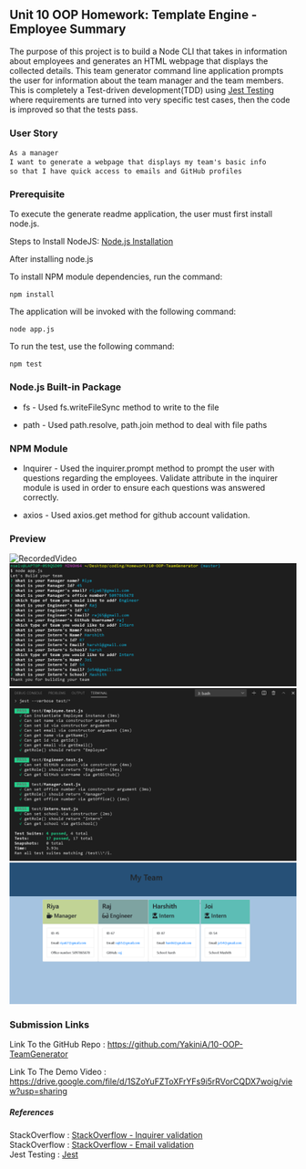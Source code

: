 ## Unit 10 OOP Homework: Template Engine - Employee Summary

The purpose of this project is to build a Node CLI that takes in information about employees and generates an HTML webpage that displays the collected details. This team generator command line application  prompts the user for information about the team manager and the team members. This is completely a Test-driven development(TDD) using [Jest Testing](https://jestjs.io/docs/en/manual-mocks) where requirements are turned into very specific test cases, then the code is improved so that the tests pass.

### User Story 

```
As a manager
I want to generate a webpage that displays my team's basic info
so that I have quick access to emails and GitHub profiles
```

### Prerequisite

To execute the generate readme application, the user must first install node.js.

Steps to Install NodeJS: [Node.js Installation](https://docs.npmjs.com/downloading-and-installing-node-js-and-npm#windows-node-version-managers)

After installing node.js

To install NPM module dependencies, run the command:

```
npm install
```

The application will be invoked with the following command:

```
node app.js
```

To run the test, use the following command:

```
npm test
```

### Node.js Built-in Package

* fs -  Used fs.writeFileSync method to write to the file

* path - Used path.resolve, path.join method to deal with file paths


### NPM Module

* Inquirer - Used the inquirer.prompt method to prompt the user with questions regarding the employees. Validate attribute in the inquirer module is used in order to ensure each questions was answered correctly.

* axios    -  Used axios.get method for github account validation.

### Preview

![RecordedVideo](files/TeamGenerator.gif)
![Run program](files/run.jpg)
![Jest Tests](files/testResults.jpg)
![Output file](files/team.jpg)

### Submission Links

Link To the GitHub Repo : https://github.com/YakiniA/10-OOP-TeamGenerator

Link To The Demo Video : https://drive.google.com/file/d/1SZoYuFZToXFrYFs9i5rRVorCQDX7woig/view?usp=sharing

##### References

StackOverflow : [StackOverflow - Inquirer validation](https://stackoverflow.com/questions/57321266/how-to-test-inquirer-validation)<br/>
StackOverflow : [StackOverflow - Email validation](https://stackoverflow.com/questions/46155/how-to-validate-an-email-address-in-javascript)<br/>
Jest Testing : [Jest](https://jestjs.io/docs/en/manual-mocks)